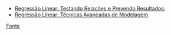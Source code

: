 
- [Regressão Linear: Testando Relações e Prevendo Resultados](https://cursos.alura.com.br/course/data-science-modelo-regressao-linear);
- [Regressão Linear: Técnicas Avançadas de Modelagem](https://cursos.alura.com.br/course/data-science-modelo-regressao-linear-assimetria-statsmodel).

[Fonte](https://cursos.alura.com.br/course/machine-learning-classificacao-tras-panos/task/107923)